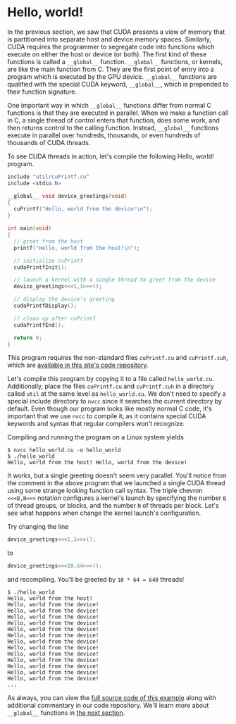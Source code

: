 # Hello, world!

In the previous section, we saw that CUDA presents a view of memory that is
partitioned into separate host and device memory spaces. Similarly, CUDA
requires the programmer to segregate code into functions which execute on
either the host or device (or both). The first kind of these functions is
called a `__global__` function. `__global__` functions, or kernels, are like the
main function from C. They are the first point of entry into a program which is
executed by the GPU device. `__global__` functions are qualified with the special
CUDA keyword, `__global__`, which is prepended to their function signature.

One important way in which `__global__` functions differ from normal C functions
is that they are executed in parallel. When we make a function call in C, a
single thread of control enters that function, does some work, and then returns
control to the calling function. Instead, `__global__` functions execute in
parallel over hundreds, thousands, or even hundreds of thousands of CUDA
threads.

To see CUDA threads in action, let's compile the following Hello, world! program.

```c++
include "util/cuPrintf.cu"
include <stdio.h>

__global__ void device_greetings(void)
{
  cuPrintf("Hello, world from the device!\n");
}

int main(void)
{
  // greet from the host
  printf("Hello, world from the host!\n");

  // initialize cuPrintf
  cudaPrintfInit();

  // launch a kernel with a single thread to greet from the device
  device_greetings<<<1,1>>>();

  // display the device's greeting
  cudaPrintfDisplay();

  // clean up after cuPrintf
  cudaPrintfEnd();

  return 0;
}
```

This program requires the non-standard files `cuPrintf.cu` and `cuPrintf.cuh`,
which are [available in this site's code repository](/util).

Let's compile this program by copying it to a file called `hello_world.cu`.
Additionally, place the files `cuPrintf.cu` and `cuPrintf.cuh` in a directory
called `util` at the same level as `hello_world.cu`. We don't need to specify a
special include directory to `nvcc` since it searches the current directory by
default. Even though our program looks like mostly normal C code, it's
important that we use `nvcc` to compile it, as it contains special CUDA
keywords and syntax that regular compilers won't recognize.

Compiling and running the program on a Linux system yields

```
$ nvcc hello_world.cu -o hello_world
$ ./hello_world
Hello, world from the host! Hello, world from the device!
```

It works, but a single greeting doesn't seem very parallel. You'll notice from
the comment in the above program that we launched a single CUDA thread using
some strange looking function call syntax. The triple chevron `<<<B,N>>>`
notation configures a kernel's launch by specifying the number `B` of thread
groups, or blocks, and the number `N` of threads per block. Let's see what
happens when change the kernel launch's configuration.

Try changing the line

```c++
device_greetings<<<1,1>>>();
```

to

```c++
device_greetings<<<10,64>>>();
```

and recompiling. You'll be greeted by `10 * 64 = 640` threads!

```
$ ./hello_world
Hello, world from the host!
Hello, world from the device!
Hello, world from the device!
Hello, world from the device!
Hello, world from the device!
Hello, world from the device!
Hello, world from the device!
Hello, world from the device!
Hello, world from the device!
Hello, world from the device!
Hello, world from the device!
Hello, world from the device!
Hello, world from the device!
Hello, world from the device!
...
```

As always, you can view the [full source code of this example](hello_world.cu)
along with additional commentary in our code repository. We'll learn more
about `__global__` functions in [the next section](3_global_functions.md).

